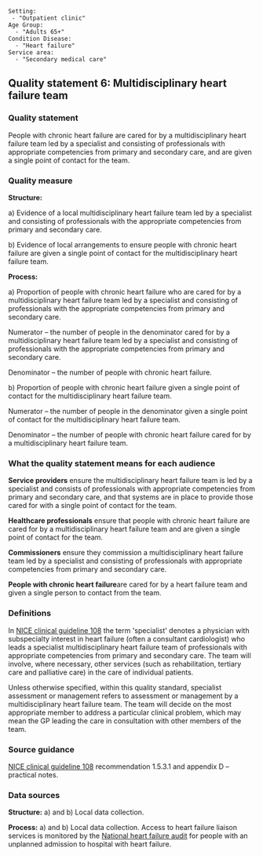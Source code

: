```
Setting:
 - "Outpatient clinic"
Age Group:
  - "Adults 65+"
Condition Disease:
  - "Heart failure"
Service area:
  - "Secondary medical care"
```
Quality statement 6: Multidisciplinary heart failure team
---------------------------------------------------------

### Quality statement

People with chronic heart failure are cared for by a multidisciplinary
heart failure team led by a specialist and consisting of professionals
with appropriate competencies from primary and secondary care, and are
given a single point of contact for the team.

### Quality measure

**Structure:**

​a) Evidence of a local multidisciplinary heart failure team led by a
specialist and consisting of professionals with the appropriate
competencies from primary and secondary care.

​b) Evidence of local arrangements to ensure people with chronic heart
failure are given a single point of contact for the multidisciplinary
heart failure team.

**Process:**

​a) Proportion of people with chronic heart failure who are cared for by
a multidisciplinary heart failure team led by a specialist and
consisting of professionals with the appropriate competencies from
primary and secondary care.

Numerator – the number of people in the denominator cared for by a
multidisciplinary heart failure team led by a specialist and consisting
of professionals with the appropriate competencies from primary and
secondary care.

Denominator – the number of people with chronic heart failure.

​b) Proportion of people with chronic heart failure given a single point
of contact for the multidisciplinary heart failure team.

Numerator – the number of people in the denominator given a single point
of contact for the multidisciplinary heart failure team.

Denominator – the number of people with chronic heart failure cared for
by a multidisciplinary heart failure team.

### What the quality statement means for each audience

**Service providers** ensure the multidisciplinary heart failure team is
led by a specialist and consists of professionals with appropriate
competencies from primary and secondary care, and that systems are in
place to provide those cared for with a single point of contact for the
team.

**Healthcare professionals** ensure that people with chronic heart
failure are cared for by a multidisciplinary heart failure team and are
given a single point of contact for the team.

**Commissioners** ensure they commission a multidisciplinary heart
failure team led by a specialist and consisting of professionals with
appropriate competencies from primary and secondary care.

**People with chronic heart failure**are cared for by a heart failure
team and given a single person to contact from the team.

### Definitions

In [NICE clinical guideline 108](/guidance/cg108) the term 'specialist'
denotes a physician with subspecialty interest in heart failure (often a
consultant cardiologist) who leads a specialist multidisciplinary heart
failure team of professionals with appropriate competencies from primary
and secondary care. The team will involve, where necessary, other
services (such as rehabilitation, tertiary care and palliative care) in
the care of individual patients.

Unless otherwise specified, within this quality standard, specialist
assessment or management refers to assessment or management by a
multidisciplinary heart failure team. The team will decide on the most
appropriate member to address a particular clinical problem, which may
mean the GP leading the care in consultation with other members of the
team.

### Source guidance

[NICE clinical guideline 108](/guidance/cg108) recommendation 1.5.3.1
and appendix D – practical notes.

### Data sources

**Structure:** a) and b) Local data collection.

**Process:** a) and b) Local data collection. Access to heart failure
liaison services is monitored by the [National heart failure
audit](http://www.ucl.ac.uk/nicor/audits/heartfailure) for people with
an unplanned admission to hospital with heart failure.
